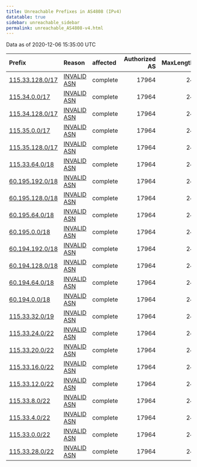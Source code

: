 ```yaml
---
title: Unreachable Prefixes in AS4808 (IPv4)
datatable: true
sidebar: unreachable_sidebar
permalink: unreachable_AS4808-v4.html
---
```


Data as of 2020-12-06 15:35:00 UTC


<div class="datatable-begin"></div>

| Prefix                                                   | Reason                                                                                                | affected   |   Authorized AS |   MaxLength | Anchor                                       |   unreachable /24s |
|:---------------------------------------------------------|:------------------------------------------------------------------------------------------------------|:-----------|----------------:|------------:|:---------------------------------------------|-------------------:|
| [115.33.128.0/17](https://stat.ripe.net/115.33.128.0/17) | [INVALID ASN](https://rpki-validator.ripe.net/announcement-preview?asn=AS4808&prefix=115.33.128.0/17) | complete   |           17964 |          24 | [APNIC](unreachable_APNIC_RPKI_Root-v4.html) |                128 |
| [115.34.0.0/17](https://stat.ripe.net/115.34.0.0/17)     | [INVALID ASN](https://rpki-validator.ripe.net/announcement-preview?asn=AS4808&prefix=115.34.0.0/17)   | complete   |           17964 |          24 | [APNIC](unreachable_APNIC_RPKI_Root-v4.html) |                128 |
| [115.34.128.0/17](https://stat.ripe.net/115.34.128.0/17) | [INVALID ASN](https://rpki-validator.ripe.net/announcement-preview?asn=AS4808&prefix=115.34.128.0/17) | complete   |           17964 |          24 | [APNIC](unreachable_APNIC_RPKI_Root-v4.html) |                128 |
| [115.35.0.0/17](https://stat.ripe.net/115.35.0.0/17)     | [INVALID ASN](https://rpki-validator.ripe.net/announcement-preview?asn=AS4808&prefix=115.35.0.0/17)   | complete   |           17964 |          24 | [APNIC](unreachable_APNIC_RPKI_Root-v4.html) |                128 |
| [115.35.128.0/17](https://stat.ripe.net/115.35.128.0/17) | [INVALID ASN](https://rpki-validator.ripe.net/announcement-preview?asn=AS4808&prefix=115.35.128.0/17) | complete   |           17964 |          24 | [APNIC](unreachable_APNIC_RPKI_Root-v4.html) |                128 |
| [115.33.64.0/18](https://stat.ripe.net/115.33.64.0/18)   | [INVALID ASN](https://rpki-validator.ripe.net/announcement-preview?asn=AS4808&prefix=115.33.64.0/18)  | complete   |           17964 |          24 | [APNIC](unreachable_APNIC_RPKI_Root-v4.html) |                 64 |
| [60.195.192.0/18](https://stat.ripe.net/60.195.192.0/18) | [INVALID ASN](https://rpki-validator.ripe.net/announcement-preview?asn=AS4808&prefix=60.195.192.0/18) | complete   |           17964 |          24 | [APNIC](unreachable_APNIC_RPKI_Root-v4.html) |                 64 |
| [60.195.128.0/18](https://stat.ripe.net/60.195.128.0/18) | [INVALID ASN](https://rpki-validator.ripe.net/announcement-preview?asn=AS4808&prefix=60.195.128.0/18) | complete   |           17964 |          24 | [APNIC](unreachable_APNIC_RPKI_Root-v4.html) |                 64 |
| [60.195.64.0/18](https://stat.ripe.net/60.195.64.0/18)   | [INVALID ASN](https://rpki-validator.ripe.net/announcement-preview?asn=AS4808&prefix=60.195.64.0/18)  | complete   |           17964 |          24 | [APNIC](unreachable_APNIC_RPKI_Root-v4.html) |                 64 |
| [60.195.0.0/18](https://stat.ripe.net/60.195.0.0/18)     | [INVALID ASN](https://rpki-validator.ripe.net/announcement-preview?asn=AS4808&prefix=60.195.0.0/18)   | complete   |           17964 |          24 | [APNIC](unreachable_APNIC_RPKI_Root-v4.html) |                 64 |
| [60.194.192.0/18](https://stat.ripe.net/60.194.192.0/18) | [INVALID ASN](https://rpki-validator.ripe.net/announcement-preview?asn=AS4808&prefix=60.194.192.0/18) | complete   |           17964 |          24 | [APNIC](unreachable_APNIC_RPKI_Root-v4.html) |                 64 |
| [60.194.128.0/18](https://stat.ripe.net/60.194.128.0/18) | [INVALID ASN](https://rpki-validator.ripe.net/announcement-preview?asn=AS4808&prefix=60.194.128.0/18) | complete   |           17964 |          24 | [APNIC](unreachable_APNIC_RPKI_Root-v4.html) |                 64 |
| [60.194.64.0/18](https://stat.ripe.net/60.194.64.0/18)   | [INVALID ASN](https://rpki-validator.ripe.net/announcement-preview?asn=AS4808&prefix=60.194.64.0/18)  | complete   |           17964 |          24 | [APNIC](unreachable_APNIC_RPKI_Root-v4.html) |                 64 |
| [60.194.0.0/18](https://stat.ripe.net/60.194.0.0/18)     | [INVALID ASN](https://rpki-validator.ripe.net/announcement-preview?asn=AS4808&prefix=60.194.0.0/18)   | complete   |           17964 |          24 | [APNIC](unreachable_APNIC_RPKI_Root-v4.html) |                 64 |
| [115.33.32.0/19](https://stat.ripe.net/115.33.32.0/19)   | [INVALID ASN](https://rpki-validator.ripe.net/announcement-preview?asn=AS4808&prefix=115.33.32.0/19)  | complete   |           17964 |          24 | [APNIC](unreachable_APNIC_RPKI_Root-v4.html) |                 32 |
| [115.33.24.0/22](https://stat.ripe.net/115.33.24.0/22)   | [INVALID ASN](https://rpki-validator.ripe.net/announcement-preview?asn=AS4808&prefix=115.33.24.0/22)  | complete   |           17964 |          24 | [APNIC](unreachable_APNIC_RPKI_Root-v4.html) |                  4 |
| [115.33.20.0/22](https://stat.ripe.net/115.33.20.0/22)   | [INVALID ASN](https://rpki-validator.ripe.net/announcement-preview?asn=AS4808&prefix=115.33.20.0/22)  | complete   |           17964 |          24 | [APNIC](unreachable_APNIC_RPKI_Root-v4.html) |                  4 |
| [115.33.16.0/22](https://stat.ripe.net/115.33.16.0/22)   | [INVALID ASN](https://rpki-validator.ripe.net/announcement-preview?asn=AS4808&prefix=115.33.16.0/22)  | complete   |           17964 |          24 | [APNIC](unreachable_APNIC_RPKI_Root-v4.html) |                  4 |
| [115.33.12.0/22](https://stat.ripe.net/115.33.12.0/22)   | [INVALID ASN](https://rpki-validator.ripe.net/announcement-preview?asn=AS4808&prefix=115.33.12.0/22)  | complete   |           17964 |          24 | [APNIC](unreachable_APNIC_RPKI_Root-v4.html) |                  4 |
| [115.33.8.0/22](https://stat.ripe.net/115.33.8.0/22)     | [INVALID ASN](https://rpki-validator.ripe.net/announcement-preview?asn=AS4808&prefix=115.33.8.0/22)   | complete   |           17964 |          24 | [APNIC](unreachable_APNIC_RPKI_Root-v4.html) |                  4 |
| [115.33.4.0/22](https://stat.ripe.net/115.33.4.0/22)     | [INVALID ASN](https://rpki-validator.ripe.net/announcement-preview?asn=AS4808&prefix=115.33.4.0/22)   | complete   |           17964 |          24 | [APNIC](unreachable_APNIC_RPKI_Root-v4.html) |                  4 |
| [115.33.0.0/22](https://stat.ripe.net/115.33.0.0/22)     | [INVALID ASN](https://rpki-validator.ripe.net/announcement-preview?asn=AS4808&prefix=115.33.0.0/22)   | complete   |           17964 |          24 | [APNIC](unreachable_APNIC_RPKI_Root-v4.html) |                  4 |
| [115.33.28.0/22](https://stat.ripe.net/115.33.28.0/22)   | [INVALID ASN](https://rpki-validator.ripe.net/announcement-preview?asn=AS4808&prefix=115.33.28.0/22)  | complete   |           17964 |          24 | [APNIC](unreachable_APNIC_RPKI_Root-v4.html) |                  4 |

<div class="datatable-end"></div>